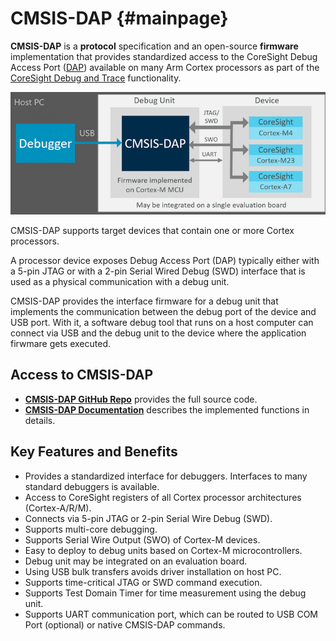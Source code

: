 # CMSIS-DAP {#mainpage}

**CMSIS-DAP** is a **protocol** specification and an open-source **firmware** implementation that provides standardized access to the CoreSight Debug Access Port ([DAP](https://developer.arm.com/documentation/102585/0000/what-is-a-debug-access-port))
 available on many Arm Cortex processors as part of the [CoreSight Debug and Trace](https://developer.arm.com/ip-products/system-ip/coresight-debug-and-trace) functionality.

![Overview of CMSIS-DAP](./images/cmsis_dap_interface.png)

CMSIS-DAP supports target devices that contain one or more Cortex processors.

A processor device exposes Debug Access Port (DAP) typically either with a 5-pin JTAG or with a 2-pin Serial Wired Debug (SWD) interface that is used as a physical communication with a debug unit.

CMSIS-DAP provides the interface firmware for a debug unit that implements the communication between the debug port of the device and USB port. With it, a software debug tool that runs on a host computer can connect via USB and the debug unit to the device where the application firwmare gets executed.

## Access to CMSIS-DAP

- [**CMSIS-DAP GitHub Repo**](https://github.com/ARM-software/CMSIS-DAP) provides the full source code.
- [**CMSIS-DAP Documentation**](https://arm-software.github.io/CMSIS-DAP/latest/) describes the implemented functions in details.

## Key Features and Benefits

 - Provides a standardized interface for debuggers. Interfaces to many standard debuggers is available.
 - Access to CoreSight registers of all Cortex processor architectures (Cortex-A/R/M).
 - Connects via 5-pin JTAG or 2-pin Serial Wire Debug (SWD).
 - Supports multi-core debugging.
 - Supports Serial Wire Output (SWO) of Cortex-M devices.
 - Easy to deploy to debug units based on Cortex-M microcontrollers.
 - Debug unit may be integrated on an evaluation board.
 - Using USB bulk transfers avoids driver installation on host PC.
 - Supports time-critical JTAG or SWD command execution.
 - Supports Test Domain Timer for time measurement using the debug unit.
 - Supports UART communication port, which can be routed to USB COM Port (optional) or native CMSIS-DAP commands.
